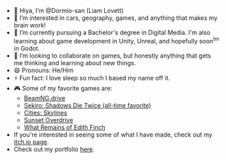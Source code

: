 - 👋 Hiya, I’m @Dormio-san (Liam Lovett)
- 👀 I’m interested in cars, geography, games, and anything that makes my brain work!
- 🌱 I’m currently pursuing a Bachelor's degree in Digital Media. I'm also learning about game development in Unity, Unreal, and hopefully soon<sup>tm</sup> in Godot.
- 💞️ I’m looking to collaborate on games, but honestly anything that gets me thinking and learning about new things.
- 😄 Pronouns: He/Him
- ⚡ Fun fact: I love sleep so much I based my name off it.
- 🎮 Some of my favorite games are:
  - [BeamNG.drive](https://store.steampowered.com/app/284160/BeamNGdrive/)
  - [Sekiro: Shadows Die Twice (all-time favorite)](https://store.steampowered.com/app/814380/Sekiro_Shadows_Die_Twice__GOTY_Edition/)
  - [Cities: Skylines](https://store.steampowered.com/app/255710/Cities_Skylines/)
  - [Sunset Overdrive](https://store.steampowered.com/app/847370/Sunset_Overdrive/)
  - [What Remains of Edith Finch](https://store.steampowered.com/app/501300/What_Remains_of_Edith_Finch/)
- If you're interested in seeing some of what I have made, check out my [itch.io page](https://dormio-san.itch.io/).
- Check out my portfolio [here](https://www.liamlovett.com).
<!---
Dormio-san/Dormio-san is a ✨ special ✨ repository because its `README.md` (this file) appears on your GitHub profile.
You can click the Preview link to take a look at your changes.
--->
